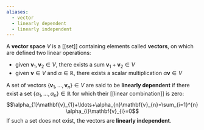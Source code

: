 ```yaml
---
aliases:
  - vector
  - linearly dependent
  - linearly independent
---
```

A **vector space** $V$ is a [[set]] containing elements called **vectors**, on which are defined two linear operations:
- given $\mathbf{v}_{1}, \mathbf{v}_{2}\in V$, there exists a sum $\mathbf{v}_{1}+\mathbf{v}_{2}\in V$
- given $\mathbf{v}\in V$ and $\alpha \in \mathbb{R}$, there exists a scalar multiplication $\alpha \mathbf{v}\in V$

A set of vectors $\{ \mathbf{v}_{1},\ldots,\mathbf{v}_{n} \}\in V$ are said to be **linearly dependent** if there exist a set $\{ \alpha_{1},\ldots,\alpha_{n} \}\in \mathbb{R}$ for which their [[linear combination]] is zero:
$$\alpha_{1}\mathbf{v}_{1}+\ldots+\alpha_{n}\mathbf{v}_{n}=\sum_{i=1}^{n} \alpha_{i}\mathbf{v}_{i}=0$$
If such a set does not exist, the vectors are **linearly independent**.